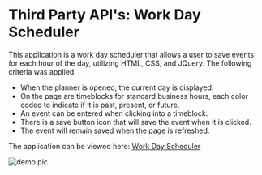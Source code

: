 # Third Party API's: Work Day Scheduler

This application is a work day scheduler that allows a user to save events for each hour of the day, utilizing HTML, CSS, and JQuery. The following criteria was applied.

- When the planner is opened, the current day is displayed.
- On the page are timeblocks for standard business hours, each color coded to indicate if it is past, present, or future.
- An event can be entered when clicking into a timeblock.
- There is a save button icon that will save the event when it is clicked.
- The event will remain saved when the page is refreshed.

The application can be viewed here: [Work Day Scheduler](https://editapesa.github.io/Third-Party-APIs-Work-Day-Scheduler/.)

![demo pic](./Assets/demo-pic)